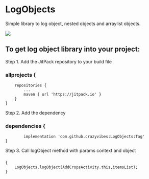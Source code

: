 # LogObjects
Simple library to log object, nested objects and arraylist objects.

[![](https://jitpack.io/v/crazyvibes/LogObjects.svg)](https://jitpack.io/#crazyvibes/LogObjects)


## To get log object library into your project:

Step 1. Add the JitPack repository to your build file

### allprojects {
		repositories {
			...
			maven { url 'https://jitpack.io' }
		}
	}

Step 2. Add the dependency

### dependencies {
	        implementation 'com.github.crazyvibes:LogObjects:Tag'
	}

Step 3. Call logObject method with params context and object

### 
	{
		LogObjects.logObject(AddCropsActivity.this,itemsList);
	}
